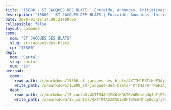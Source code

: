 ```yaml
---
title: "15800 - ST JACQUES DES BLATS | Entraide, Annonces, Initiatives"
description: "15800 - ST JACQUES DES BLATS | Entraide, Annonces, Initiatives"
date: 2020-01-11T14:09:21+09:00
collapsible: false
layout: commune
comm:
  nom: "ST JACQUES DES BLATS"
  slug: st-jacques-des-blats
  cp: "15800"
dept:
  nom: "Cantal"
  slug: cantal
  num: "15"
peerpad:
  comm:
    read_path: /r/markdown/15800_st-jacques-des-blats/4XTTMJF8TrHeF3AjYhDxaiDeMoXcPLa2L1RCBaixEF2zxmKnE
    write_path: /w/markdown/15800_st-jacques-des-blats/4XTTMJF8TrHeF3AjYhDxaiDeMoXcPLa2L1RCBaixEF2zxmKnE-K3TgU7UXZ9D8gz8bxxf2YnFEdXXNs8y9aqCSF5pUgEsAcpaN82QrrB2FnQvWfQCpBxwm2yZXnn149cSU9cTJB5KGJwp47cPknQFFyxxJ3vLX5uzbpUBjYYnKVgkP8FRCv3vtRGu4
  dept:
    read_path: /r/markdown/15_cantal/4XTTM4AbJ2X6iKQkT6VnBNhdpUq3gTjF5xvzeLXgyMbip7oZi
    write_path: /w/markdown/15_cantal/4XTTM4AbJ2X6iKQkT6VnBNhdpUq3gTjF5xvzeLXgyMbip7oZi-K3TgUzLxcVoV3Spfk4WRRT7ns4FZHP5DRn3T5Xt1HAMNkCgdMWpswwmyZFy1f4TzqjHqM6bwRLmH4WDVWsNZdM34scPnnmiNG41mKcAmEspoSpDYQr7FHqoFAfy15CJrkSEmsoqS
---
```


